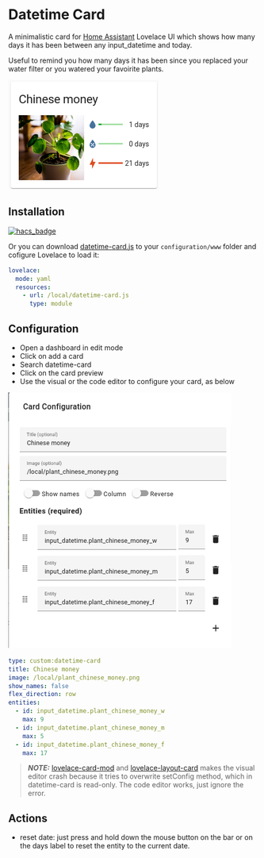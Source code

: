 # Datetime Card
A minimalistic card for [Home Assistant]( https://github.com/home-assistant/core) Lovelace UI which shows how many days it has been between any input_datetime and today.

Useful to remind you how many days it has been since you replaced your water filter or you watered your favoirite plants.

![chinese_money](https://raw.githubusercontent.com/a-p-z/datetime-card/main/images/chinese_money.png "Chinese money")

## Installation
[![hacs_badge](https://img.shields.io/badge/HACS-Default-41BDF5.svg?style=for-the-badge)](https://github.com/hacs/integration)

Or you can download [datetime-card.js](https://github.com/a-p-z/datetime-card/releases/latest) to your `configuration/www` folder and cofigure Lovelace to load it:
```yaml
lovelace:
  mode: yaml
  resources:
    - url: /local/datetime-card.js
      type: module
```

## Configuration
- Open a dashboard in edit mode
- Click on add a card
- Search datetime-card
- Click on the card preview
- Use the visual or the code editor to configure your card, as below

![configuration](https://raw.githubusercontent.com/a-p-z/datetime-card/main/images/configuration.png "Configuration")

```yaml
type: custom:datetime-card
title: Chinese money
image: /local/plant_chinese_money.png
show_names: false
flex_direction: row
entities:
  - id: input_datetime.plant_chinese_money_w
    max: 9
  - id: input_datetime.plant_chinese_money_m
    max: 5
  - id: input_datetime.plant_chinese_money_f
    max: 17
```
> **_NOTE:_** [lovelace-card-mod](https://github.com/thomasloven/lovelace-card-mod) and [lovelace-layout-card](https://github.com/thomasloven/lovelace-layout-card) makes the visual editor crash because it tries to overwrite setConfig method, which in datetime-card is read-only. The code editor works, just ignore the error.

## Actions
- reset date: just press and hold down the mouse button on the bar or on the days label to reset the entity to the current date.
